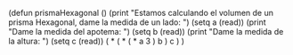 (defun prismaHexagonal ()
	(print "Estamos calculando el volumen de un prisma Hexagonal, dame la medida de un lado: ")
	(setq a (read))
    (print "Dame la medida del apotema: ")
	(setq b (read))
	(print "Dame la medida de la altura: ")
	(setq c (read))
	( * ( * ( * a 3 ) b ) c )
	)
